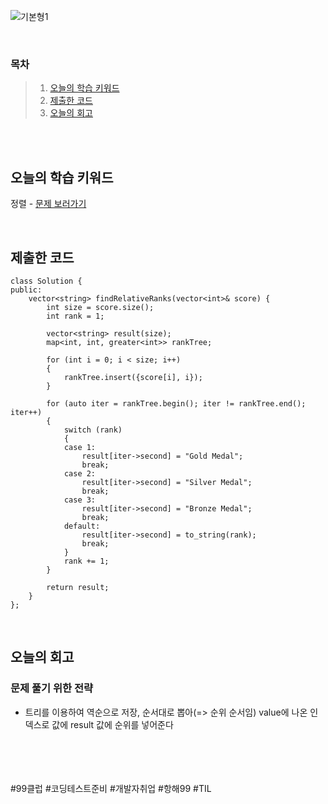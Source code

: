 ![기본형1](https://github.com/user-attachments/assets/e8ac6d46-a98e-416b-963c-08c1f8aaef37)

<br>

### 목차
> 1. [오늘의 학습 키워드](#오늘의-학습-키워드)
> 2. [제출한 코드](#제출한-코드)
> 3. [오늘의 회고](#오늘의-회고)

<br><br>

## 오늘의 학습 키워드
정렬 - [문제 보러가기](https://leetcode.com/problems/relative-ranks/description/)
  
<br>

## 제출한 코드
```
class Solution {
public:
    vector<string> findRelativeRanks(vector<int>& score) {
        int size = score.size();
        int rank = 1;

        vector<string> result(size);
        map<int, int, greater<int>> rankTree;

        for (int i = 0; i < size; i++)
        {
            rankTree.insert({score[i], i});
        }

        for (auto iter = rankTree.begin(); iter != rankTree.end(); iter++)
        {
            switch (rank)
            {
            case 1:
                result[iter->second] = "Gold Medal";
                break;
            case 2:
                result[iter->second] = "Silver Medal";
                break;
            case 3:
                result[iter->second] = "Bronze Medal";
                break;
            default:
                result[iter->second] = to_string(rank);
                break;
            }
            rank += 1;
        }

        return result;
    }
};
```

<br>

## 오늘의 회고
### 문제 풀기 위한 전략
* 트리를 이용하여 역순으로 저장,
  순서대로 뽑아(=> 순위 순서임) value에 나온 인덱스로 값에 result 값에 순위를 넣어준다 <br>

<br>    
<br>
<br>
<br>
#99클럽 #코딩테스트준비 #개발자취업 #항해99 #TIL
